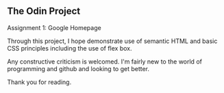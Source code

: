 The Odin Project
-----------------

Assignment 1: Google Homepage

Through this project, I hope demonstrate use of semantic HTML and basic CSS principles including the use of flex box. 

Any constructive criticism is  welcomed. I'm fairly new to the world of programming and github and looking to get better.

Thank you for reading.
